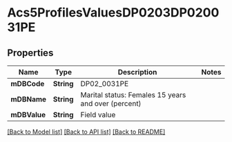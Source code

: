 # Acs5ProfilesValuesDP0203DP020031PE

## Properties
Name | Type | Description | Notes
------------ | ------------- | ------------- | -------------
**mDBCode** | **String** | DP02_0031PE | 
**mDBName** | **String** | Marital status: Females 15 years and over (percent) | 
**mDBValue** | **String** | Field value | 

[[Back to Model list]](../README.md#documentation-for-models) [[Back to API list]](../README.md#documentation-for-api-endpoints) [[Back to README]](../README.md)


